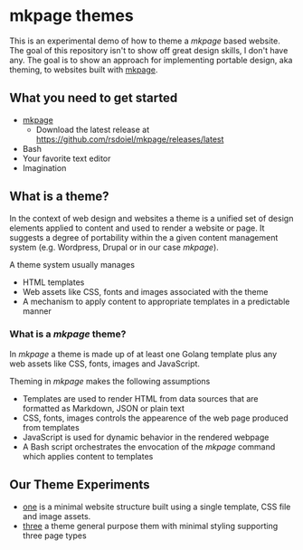 
# mkpage themes

This is an experimental demo of how to theme a _mkpage_ based website.
The goal of this repository isn't to show off great design skills, I don't have
any.  The goal is to show an approach for implementing portable design, aka theming, 
to websites built with [mkpage](http://rsdoiel.github.io/mkpage).


## What you need to get started

+ [mkpage](https://rsdoiel.github.io/mkpage)
    + Download the latest release at https://github.com/rsdoiel/mkpage/releases/latest
+ Bash 
+ Your favorite text editor
+ Imagination


## What is a theme?

In the context of web design and websites a theme is a unified set of design elements
applied to content and used to render a website or page. It suggests a degree of portability
within the a given content management system (e.g. Wordpress, Drupal or in our
case _mkpage_).

A theme system usually manages 

+ HTML templates
+ Web assets like CSS, fonts and images associated with the theme
+ A mechanism to apply content to appropriate templates in a predictable manner


### What is a _mkpage_ theme?

In _mkpage_ a theme is made up of at least one Golang template plus any web assets
like CSS, fonts, images and JavaScript.

Theming in _mkpage_ makes the following assumptions

+ Templates are used to render HTML from data sources that are formatted as Markdown, JSON or plain text
+ CSS, fonts, images controls the appearence of the web page produced from templates
+ JavaScript is used for dynamic behavior in the rendered webpage
+ A Bash script orchestrates the envocation of the _mkpage_ command which applies content to templates


## Our Theme Experiments

+ [one](one/) is a minimal website structure built using a single template, CSS file and image assets.
+ [three](three/) a theme general purpose them with minimal styling supporting three page types

